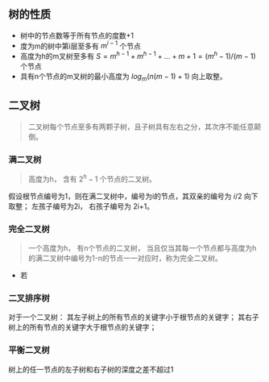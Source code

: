 
## 树的性质

- 树中的节点数等于所有节点的度数+1
- 度为m的树中第i层至多有 $m^{i-1}$ 个节点
- 高度为h的m叉树至多有 $S = m^{h-1} + m^{h-1} + ... + m + 1 = (m^h - 1) / (m-1)$ 个节点
- 具有n个节点的m叉树的最小高度为 $log_m(n(m-1)+1)$ 向上取整。


## 二叉树

> 二叉树每个节点至多有两颗子树，且子树具有左右之分，其次序不能任意颠倒。

### 满二叉树

> 高度为h， 含有 $2^h-1$ 个节点的二叉树。 

假设根节点编号为1，则在满二叉树中，编号为i的节点，其双亲的编号为 $i/2$ 向下取整； 左孩子编号为2i， 右孩子编号为 2i+1。

### 完全二叉树

> 一个高度为h， 有n个节点的二叉树， 当且仅当其每一个节点都与高度为h的满二叉树中编号为1-n的节点一一对应时，称为完全二叉树。

- 若

### 二叉排序树

对于一个二叉树： 其左子树上的所有节点的关键字小于根节点的关键字； 其右子树上的所有节点的关键字大于根节点的关键字；
### 平衡二叉树

树上的任一节点的左子树和右子树的深度之差不超过1